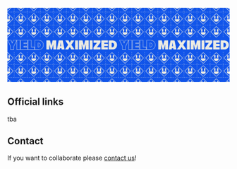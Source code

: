 <p align=”center”>
<img width=”200" height=”200" src=https://github.com/adapter-fi/.github/blob/main/profile/assets/banner_2.png?raw=true alt=”Adapter.Fi”>
</p>

## Official links

tba

## Contact

If you want to collaborate please [contact us](mailto:ehjc@adapter.fi?subject=[GitHub]%20Collaboration%20suggestion)!
